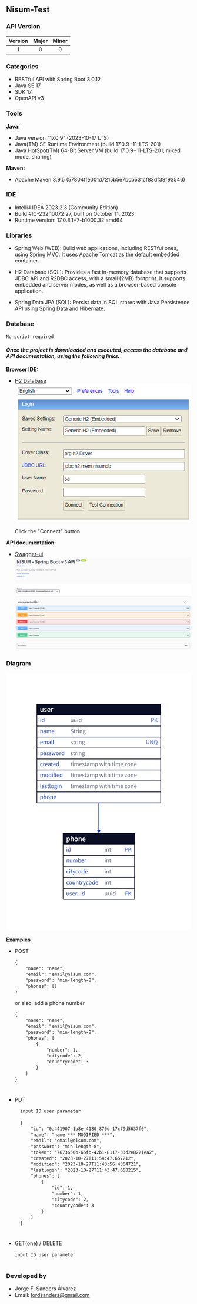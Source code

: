 ## Nisum-Test

### API Version

| Version | Major | Minor |
|:-------:|:-----:|:-----:|
|    1    |   0   |   0   |

### Categories
- RESTful API with Spring Boot 3.0.12
- Java SE 17
- SDK 17
- OpenAPI v3

### Tools
**Java:**
- Java version "17.0.9" (2023-10-17 LTS)
- Java(TM) SE Runtime Environment (build 17.0.9+11-LTS-201)
- Java HotSpot(TM) 64-Bit Server VM (build 17.0.9+11-LTS-201, mixed mode, sharing)

**Maven:**
- Apache Maven 3.9.5 (57804ffe001d7215b5e7bcb531cf83df38f93546)

### IDE
- IntelliJ IDEA 2023.2.3 (Community Edition)
- Build #IC-232.10072.27, built on October 11, 2023
- Runtime version: 17.0.8.1+7-b1000.32 amd64

### Libraries
- Spring Web (WEB): Build web applications, including RESTful ones, using Spring MVC. It uses Apache Tomcat as the default embedded container.

- H2 Database (SQL): Provides a fast in-memory database that supports JDBC API and R2DBC access, with a small (2MB) footprint. It supports embedded and server modes, as well as a browser-based console application.

- Spring Data JPA (SQL): Persist data in SQL stores with Java Persistence API using Spring Data and Hibernate.

### Database
    No script required

#### _Once the project is downloaded and executed, access the database and API documentation, using the following links._


  **Browser IDE:**
  - [H2 Database](http://localhost:8080/h2-console)
    ![](./images/ViewDatabaseBrowser.png)

    Click the "Connect" button

  **API documentation:**
- [Swagger-ui](http://localhost:8080/doc/swagger-ui/index.html)
  ![](./images/SwaggerBrowser.png)

### Diagram

![Diagram](./images/d2.png)

**Examples**
- POST

      {
          "name": "name",
          "email": "email@nisum.com",
          "password": "min-length-8",
          "phones": []
      }

  or also, add a phone number

      {
          "name": "name",
          "email": "email@nisum.com",
          "password": "min-length-8",
          "phones": [
              {
                  "number": 1,
                  "citycode": 2,
                  "countrycode": 3
              }
          ]
      }
   

# 
- PUT

        input ID user parameter

        {
            "id": "0a441907-1b8e-4180-870d-17c79d5637f6",
            "name": "name *** MODIFIED ***",
            "email": "email@nisum.com",
            "password": "min-length-8",
            "token": "7673650b-65fb-42b1-8117-33d2e8221ea2",
            "created": "2023-10-27T11:54:47.657212",
            "modified": "2023-10-27T11:43:56.4364721",
            "lastlogin": "2023-10-27T11:43:47.658215",
            "phones": [
                {
                    "id": 1,
                    "number": 1,
                    "citycode": 2,
                    "countrycode": 3
                }
            ]
        }
#
  - GET(one) / DELETE

        input ID user parameter


#
### Developed by
- Jorge F. Sanders Álvarez
- Email: lordsanders@gmail.com

